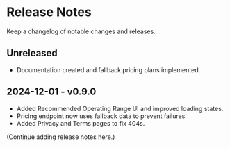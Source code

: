 # Release Notes

Keep a changelog of notable changes and releases.

## Unreleased
- Documentation created and fallback pricing plans implemented.

## 2024-12-01 - v0.9.0
- Added Recommended Operating Range UI and improved loading states.
- Pricing endpoint now uses fallback data to prevent failures.
- Added Privacy and Terms pages to fix 404s.

(Continue adding release notes here.)
